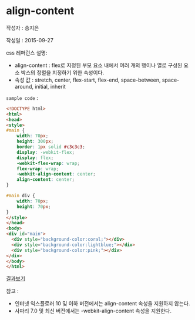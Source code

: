 # align-content

작성자 : 송지은

작성일 : 2015-09-27

css 레퍼런스 설명: 
- align-content : flex로 지정된 부모 요소 내에서 여러 개의 행이나 열로 구성된 요소 박스의 정렬을 지정하기 위한 속성이다.
- 속성 값 : stretch, center, flex-start, flex-end, space-between, space-around, initial, inherit

`sample code` : 

```html
<!DOCTYPE html>
<html>
<head>
<style>
#main {
    width: 70px;
    height: 300px;
    border: 1px solid #c3c3c3;
    display: -webkit-flex;
    display: flex;
    -webkit-flex-wrap: wrap;
    flex-wrap: wrap;
    -webkit-align-content: center;
    align-content: center;
}

#main div {
    width: 70px;
    height: 70px;
}
</style>
</head>
<body>
<div id="main">
  <div style="background-color:coral;"></div>
  <div style="background-color:lightblue;"></div>
  <div style="background-color:pink;"></div>
</div>
</body>
</html>
```

[결과보기](http://www.w3schools.com/cssref/tryit.asp?filename=trycss3_align-content)


참고 : 
- 인터넷 익스플로러 10 및 이하 버전에서는 align-content 속성을 지원하지 않는다.
- 사파리 7.0 및 최신 버전에서는 -webkit-align-content 속성을 지원한다.

